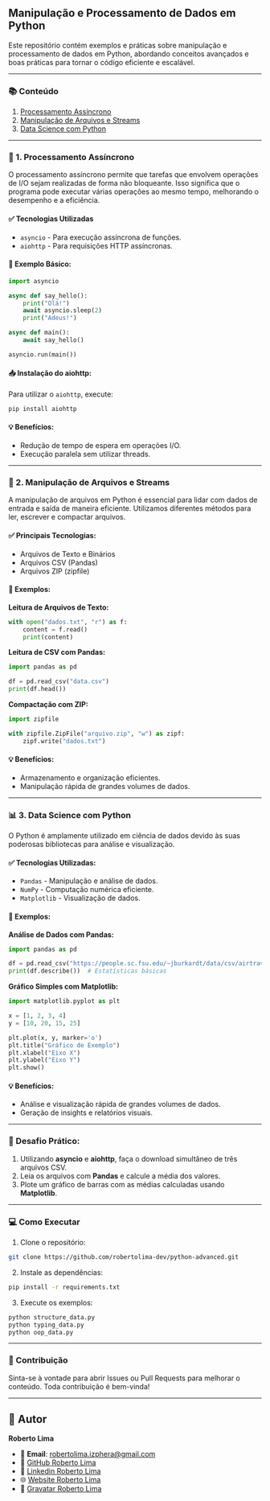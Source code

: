 ## Manipulação e Processamento de Dados em Python

Este repositório contém exemplos e práticas sobre manipulação e processamento de dados em Python, abordando conceitos avançados e boas práticas para tornar o código eficiente e escalável.

---

### 📚 Conteúdo

1. [Processamento Assíncrono](#processamento-assíncrono)
2. [Manipulação de Arquivos e Streams](#manipulação-de-arquivos-e-streams)
3. [Data Science com Python](#data-science-com-python)

---

### 🚀 1. Processamento Assíncrono

O processamento assíncrono permite que tarefas que envolvem operações de I/O sejam realizadas de forma não bloqueante. Isso significa que o programa pode executar várias operações ao mesmo tempo, melhorando o desempenho e a eficiência.

#### ✅ Tecnologias Utilizadas
- `asyncio` - Para execução assíncrona de funções.
- `aiohttp` - Para requisições HTTP assíncronas.

#### 🔧 Exemplo Básico:

```python
import asyncio

async def say_hello():
    print("Olá!")
    await asyncio.sleep(2)
    print("Adeus!")

async def main():
    await say_hello()

asyncio.run(main())
````

#### 📥 Instalação do aiohttp:

Para utilizar o `aiohttp`, execute:

```bash
pip install aiohttp
```

#### 💡 Benefícios:

* Redução de tempo de espera em operações I/O.
* Execução paralela sem utilizar threads.

---

### 📂 2. Manipulação de Arquivos e Streams

A manipulação de arquivos em Python é essencial para lidar com dados de entrada e saída de maneira eficiente. Utilizamos diferentes métodos para ler, escrever e compactar arquivos.

#### ✅ Principais Tecnologias:

* Arquivos de Texto e Binários
* Arquivos CSV (Pandas)
* Arquivos ZIP (zipfile)

#### 🔧 Exemplos:

**Leitura de Arquivos de Texto:**

```python
with open("dados.txt", "r") as f:
    content = f.read()
    print(content)
```

**Leitura de CSV com Pandas:**

```python
import pandas as pd

df = pd.read_csv("data.csv")
print(df.head())
```

**Compactação com ZIP:**

```python
import zipfile

with zipfile.ZipFile("arquivo.zip", "w") as zipf:
    zipf.write("dados.txt")
```

#### 💡 Benefícios:

* Armazenamento e organização eficientes.
* Manipulação rápida de grandes volumes de dados.

---

### 📊 3. Data Science com Python

O Python é amplamente utilizado em ciência de dados devido às suas poderosas bibliotecas para análise e visualização.

#### ✅ Tecnologias Utilizadas:

* `Pandas` - Manipulação e análise de dados.
* `NumPy` - Computação numérica eficiente.
* `Matplotlib` - Visualização de dados.

#### 🔧 Exemplos:

**Análise de Dados com Pandas:**

```python
import pandas as pd

df = pd.read_csv("https://people.sc.fsu.edu/~jburkardt/data/csv/airtravel.csv")
print(df.describe())  # Estatísticas básicas
```

**Gráfico Simples com Matplotlib:**

```python
import matplotlib.pyplot as plt

x = [1, 2, 3, 4]
y = [10, 20, 15, 25]

plt.plot(x, y, marker='o')
plt.title("Gráfico de Exemplo")
plt.xlabel("Eixo X")
plt.ylabel("Eixo Y")
plt.show()
```

#### 💡 Benefícios:

* Análise e visualização rápida de grandes volumes de dados.
* Geração de insights e relatórios visuais.

---

### 📝 Desafio Prático:

1. Utilizando **asyncio** e **aiohttp**, faça o download simultâneo de três arquivos CSV.
2. Leia os arquivos com **Pandas** e calcule a média dos valores.
3. Plote um gráfico de barras com as médias calculadas usando **Matplotlib**.

---

### 💻 Como Executar

1. Clone o repositório:

```bash
git clone https://github.com/robertolima-dev/python-advanced.git
```

2. Instale as dependências:

```bash
pip install -r requirements.txt
```

3. Execute os exemplos:

```bash
python structure_data.py
python typing_data.py
python oop_data.py
```

---

### 🤝 Contribuição

Sinta-se à vontade para abrir Issues ou Pull Requests para melhorar o conteúdo. Toda contribuição é bem-vinda!

---

## 🧠 Autor
**Roberto Lima**  
- 📧 **Email**: robertolima.izphera@gmail.com
- 🔗 [GitHub Roberto Lima](https://github.com/robertolima-dev)  
- 💼 [Linkedin Roberto Lima](https://www.linkedin.com/in/roberto-lima-01/)
- 🌐 [Website Roberto Lima](https://robertolima-developer.vercel.app/)
- 👤 [Gravatar Roberto Lima](https://gravatar.com/deliciouslyautomaticf57dc92af0)
